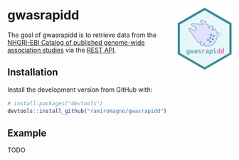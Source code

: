 # gwasrapidd <img src="man/figures/logo.png" align="right" height=140/>

The goal of gwasrapidd is to retrieve data from the [NHGRI-EBI Catalog of published genome-wide association studies](https://www.ebi.ac.uk/gwas) via the [REST API](https://www.ebi.ac.uk/gwas/docs/api).


## Installation

Install the development version from GitHub with:

``` r
# install.packages("devtools")
devtools::install_github("ramiromagno/gwasrapidd")
```

## Example

TODO

